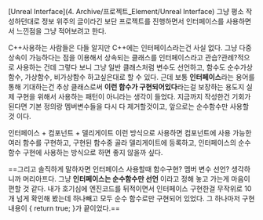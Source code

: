 [Unreal Interface](4. Archive/프로젝트_Element/Unreal Interface)
그냥 평소 작성하던대로 정보 위주의 글이라긴 보단 프로젝트를 진행하면서 인터페이스를 사용하면서 느낀점을 그냥 적어보려고 한다.


C++사용하는 사람들은 다들 알지만 C++에는 인터페이스라는건 사실 없다. 그냥 다중 상속이 가능하다는 점을 이용해서 상속되는 클래스를 인터페이스라고 관습?관례?적으로 사용하는 건데 그렇다 보니 그냥 일반 클래스처럼 변수도 선언하고, 함수도 순수가상함수, 가상함수, 비가상함수 하고싶은대로 할 수 있다. 근데 보통 **인터페이스**라는 용어를 통해 기대하는건 추상 클래스로써 **이런 함수가 구현되어있다**라는걸 보장하는 용도지 실제 구현을 위해서 사용하는 패턴이 아니라는 생각이 들었다. 지금까지 작성한건 기회가 된다면 기본 정의랑 멤버변수들을 다시 다 제거할것이고, 앞으로는 순수함수만 사용할 것 이다.

인터페이스 + 컴포넌트 + 델리게이트 이런 방식으로 사용하면 컴포넌트에 사용 가능한 여러 함수를 구현하고, 구현된 함수중 골라 델리게이트에 등록하고, 인터페이스의 순수함수 구현에 사용하는 방식으로 하면 좋지 않을까 싶다.

==그리고 솔직하게 말하자면 인터페이스 사용할때 함수구현? 멤버 변수 선언? 생각하니까 머리아프다. 그냥 **인터페이스는 순수함수만 선언** 이라고 정해 놓고 가는게 마음이 편할 것 같다. 내가 호기심에  엔진코드를 뒤적이면서 인터페이스 구현한걸 무작위로 10개 넘게 확인해 봤는데 하나빼고 모두 순수 함수로만 구현되어 있었다. 그 하나마저 구현내용이 { return true; }가 끝이었다.==